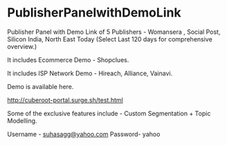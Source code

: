 # PublisherPanelwithDemoLink

Publisher Panel with Demo Link of 5 Publishers - Womansera , Social Post, Silicon India, North East Today (Select Last 120 days for comprehensive overview.)

It includes Ecommerce Demo - Shopclues.

It includes ISP Network Demo - Hireach, Alliance, Vainavi.

Demo is available here.

http://cuberoot-portal.surge.sh/test.html

Some of the exclusive features include - Custom Segmentation + Topic Modelling.

Username - suhasagg@yahoo.com
Password- yahoo
